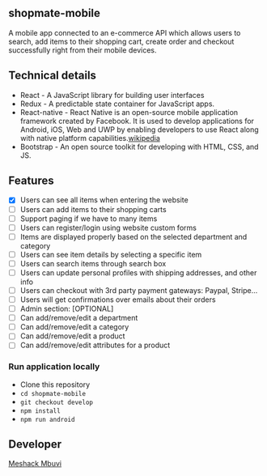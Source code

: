 ## shopmate-mobile

A mobile app connected to an e-commerce API which allows users to search, add items to their shopping cart, create order and checkout successfully right from their mobile devices.

## Technical details

- React - A JavaScript library for building user interfaces
- Redux - A predictable state container for JavaScript apps.
- React-native - React Native is an open-source mobile application framework created by Facebook. It is used to develop applications for Android, iOS, Web and UWP by enabling developers to use React along with native platform capabilities.[wikipedia](https://en.wikipedia.org/wiki/React_Native)
- Bootstrap - An open source toolkit for developing with HTML, CSS, and JS.

## Features

- [x] Users can see all items when entering the website
- [ ] Users can add items to their shopping carts
- [ ] Support paging if we have to many items
- [ ] Users can register/login using website custom forms
- [ ] Items are displayed properly based on the selected department and category
- [ ] Users can see item details by selecting a specific item
- [ ] Users can search items through search box
- [ ] Users can update personal profiles with shipping addresses, and other info
- [ ] Users can checkout with 3rd party payment gateways: Paypal, Stripe…
- [ ] Users will get confirmations over emails about their orders
- [ ] Admin section: [OPTIONAL]
- [ ] Can add/remove/edit a department
- [ ] Can add/remove/edit a category
- [ ] Can add/remove/edit a product
- [ ] Can add/remove/edit attributes for a product

### Run application locally

- Clone this repository
- `cd shopmate-mobile`
- `git checkout develop`
- `npm install`
- `npm run android`

## Developer

[Meshack Mbuvi](https://github.com/meshack-mbuvi)

```

```
